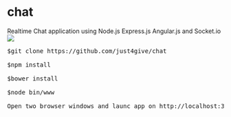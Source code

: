 # chat
Realtime Chat application using Node.js Express.js Angular.js and Socket.io
<img src="https://github.com/just4give/chat/blob/master/screenshot.png">



<pre>
$git clone https://github.com/just4give/chat

$npm install

$bower install

$node bin/www

Open two browser windows and launc app on http://localhost:3000 
</pre>
